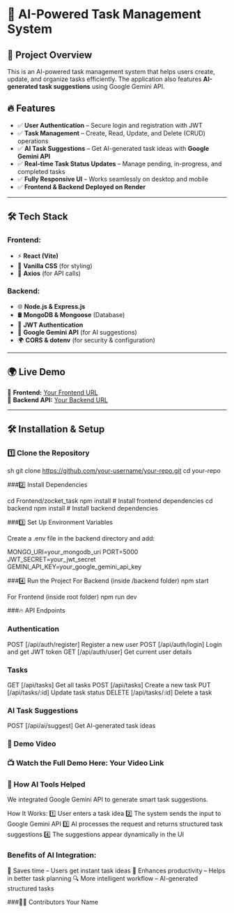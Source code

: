# 📝 AI-Powered Task Management System

## 🚀 Project Overview
This is an AI-powered task management system that helps users create, update, and organize tasks efficiently. The application also features **AI-generated task suggestions** using Google Gemini API.

## 🔥 Features
- ✅ **User Authentication** – Secure login and registration with JWT  
- ✅ **Task Management** – Create, Read, Update, and Delete (CRUD) operations  
- ✅ **AI Task Suggestions** – Get AI-generated task ideas with **Google Gemini API**  
- ✅ **Real-time Task Status Updates** – Manage pending, in-progress, and completed tasks  
- ✅ **Fully Responsive UI** – Works seamlessly on desktop and mobile  
- ✅ **Frontend & Backend Deployed on Render**  

---

## 🛠 **Tech Stack**
### **Frontend:**
- ⚡ **React (Vite)**
- 🎨 **Vanilla CSS** (for styling)
- 🔗 **Axios** (for API calls)

### **Backend:**
- 🌐 **Node.js & Express.js**
- 🛢 **MongoDB & Mongoose** (Database)
- 🔐 **JWT Authentication**
- 🤖 **Google Gemini API** (for AI suggestions)
- 🌍 **CORS & dotenv** (for security & configuration)

---

## 🌍 **Live Demo**
🚀 **Frontend:** [Your Frontend URL](https://your-frontend.onrender.com)  
🔗 **Backend API:** [Your Backend URL](https://your-backend.onrender.com/api)  

---

## 🛠 **Installation & Setup**
### **1️⃣ Clone the Repository**
sh
git clone https://github.com/your-username/your-repo.git
cd your-repo


###2️⃣ Install Dependencies

cd Frontend/zocket_task
npm install  # Install frontend dependencies
cd backend
npm install  # Install backend dependencies

###3️⃣ Set Up Environment Variables

Create a .env file in the backend directory and add:

MONGO_URI=your_mongodb_uri
PORT=5000
JWT_SECRET=your_jwt_secret
GEMINI_API_KEY=your_google_gemini_api_key

###4️⃣ Run the Project
For Backend (inside /backend folder)
npm start

For Frontend (inside root folder)
npm run dev

###🔥 API Endpoints

### Authentication

POST	[/api/auth/register]	Register a new user
POST	[/api/auth/login]	Login and get JWT token
GET	[/api/auth/user]	Get current user details

### Tasks

GET	[/api/tasks]	Get all tasks
POST	[/api/tasks]	Create a new task
PUT	[/api/tasks/:id]	Update task status
DELETE	[/api/tasks/:id]	Delete a task

### AI Task Suggestions


POST	[/api/ai/suggest]	Get AI-generated task ideas

### 🎥 Demo Video
### 📺 Watch the Full Demo Here: Your Video Link

### 🤖 How AI Tools Helped
We integrated Google Gemini API to generate smart task suggestions.

How It Works:
1️⃣ User enters a task idea
2️⃣ The system sends the input to Google Gemini API
3️⃣ AI processes the request and returns structured task suggestions
4️⃣ The suggestions appear dynamically in the UI

### Benefits of AI Integration:
🚀 Saves time – Users get instant task ideas
🎯 Enhances productivity – Helps in better task planning
🔍 More intelligent workflow – AI-generated structured tasks

###👨‍💻 Contributors
Your Name
